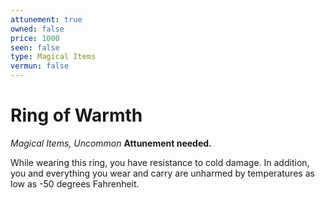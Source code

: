 ```yaml
---
attunement: true
owned: false
price: 1000
seen: false
type: Magical Items
vermun: false
---
```

# Ring of Warmth

*Magical Items, Uncommon* **Attunement needed.**

While wearing this ring, you have resistance to cold damage. In addition, you and everything you wear and carry are unharmed by temperatures as low as -50 degrees Fahrenheit.